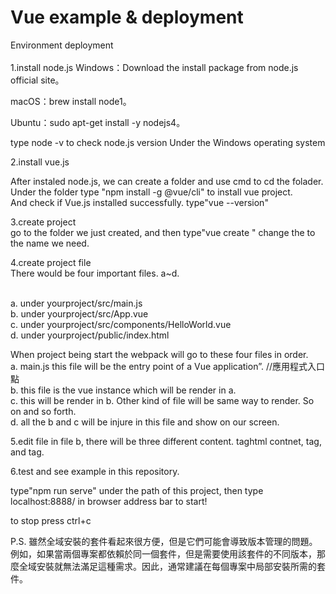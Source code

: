# Vue example & deployment
Environment deployment<br><br>
1.install node.js Windows：Download the install package from node.js official site。

macOS：brew install node1。

Ubuntu：sudo apt-get install -y nodejs4。

type node -v to check node.js version Under the Windows operating system

2.install vue.js

After instaled node.js, we can create a folder and use cmd to cd the folader. <br>
Under the folder type "npm install -g @vue/cli" to install vue project. <br>
And check if Vue.js installed successfully. type"vue --version"<br>

3.create project <br>
go to the folder we just created, and then type"vue create " change the to the name we need.<br>

4.create project file <br>
There would be four important files. a~d.<br><br>

a. under yourproject/src/main.js<br>
b. under yourproject/src/App.vue<br>
c. under yourproject/src/components/HelloWorld.vue<br>
d. under yourproject/public/index.html<br>

When project being start the webpack will go to these four files in order.<br>
a. main.js this file will be the entry point of a Vue application”. //應用程式入口點<br>
b. this file is the vue instance which will be render in a.<br>
c. this will be render in b. Other kind of file will be same way to render. So on and so forth.<br>
d. all the b and c will be injure in this file and show on our screen.<br>

5.edit file in file b, there will be three different content. taghtml contnet, tag<script>js content</script>, and tag<style>css content</style>.

6.test and see example in this repository.

type"npm run serve" under the path of this project, then type localhost:8888/ in browser address bar to start!

to stop press ctrl+c

P.S. 雖然全域安裝的套件看起來很方便，但是它們可能會導致版本管理的問題。例如，如果當兩個專案都依賴於同一個套件，但是需要使用該套件的不同版本，那麼全域安裝就無法滿足這種需求。因此，通常建議在每個專案中局部安裝所需的套件。
